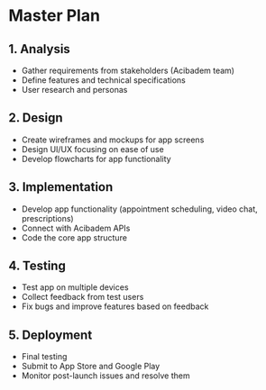 # Master Plan

## 1. Analysis
- Gather requirements from stakeholders (Acibadem team)
- Define features and technical specifications
- User research and personas

## 2. Design
- Create wireframes and mockups for app screens
- Design UI/UX focusing on ease of use
- Develop flowcharts for app functionality

## 3. Implementation
- Develop app functionality (appointment scheduling, video chat, prescriptions)
- Connect with Acibadem APIs
- Code the core app structure

## 4. Testing
- Test app on multiple devices
- Collect feedback from test users
- Fix bugs and improve features based on feedback

## 5. Deployment
- Final testing
- Submit to App Store and Google Play
- Monitor post-launch issues and resolve them
